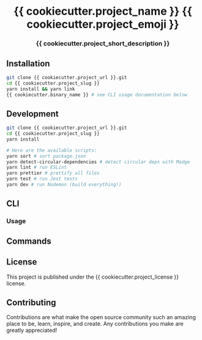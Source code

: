 <h1 align="center">
 {{ cookiecutter.project_name }} {{ cookiecutter.project_emoji }}
</h1>

<h3 align="center">
	{{ cookiecutter.project_short_description }}
</h3>

## Installation

```bash
git clone {{ cookiecutter.project_url }}.git
cd {{ cookiecutter.project_slug }}
yarn install && yarn link
{{ cookiecutter.binary_name }} # see CLI usage documentation below
```

## Development

```bash
git clone {{ cookiecutter.project_url }}.git
cd {{ cookiecutter.project_slug }}
yarn install

# Here are the available scripts:
yarn sort # sort package.json
yarn detect-circular-dependencies # detect circular deps with Madge
yarn lint # run ESLint
yarn prettier # prettify all files
yarn test # run Jest tests
yarn dev # run Nodemon (build everything!)
```

## CLI

### Usage

<!-- usage -->
<!-- usagestop -->

## Commands

<!-- commands -->
<!-- commandsstop -->

## License

This project is published under the {{ cookiecutter.project_license }} license.

## Contributing

Contributions are what make the open source community such an amazing place to be, learn, inspire, and create. Any contributions you make are greatly appreciated!
